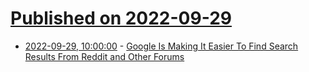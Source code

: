 # [Published on 2022-09-29](index.md)

* [2022-09-29, 10:00:00](https://tech.slashdot.org/story/22/09/28/2328226/google-is-making-it-easier-to-find-search-results-from-reddit-and-other-forums?utm_source=rss1.0mainlinkanon&utm_medium=feed) - [Google Is Making It Easier To Find Search Results From Reddit and Other Forums](https://tech.slashdot.org/story/22/09/28/2328226/google-is-making-it-easier-to-find-search-results-from-reddit-and-other-forums?utm_source=rss1.0mainlinkanon&utm_medium=feed)
